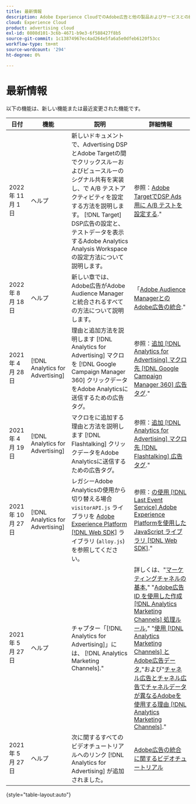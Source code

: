 ```yaml
---
title: 最新情報
description: Adobe Experience CloudでのAdobe広告と他の製品およびサービスとの統合の更新について説明します。
cloud: Experience Cloud
product: advertising cloud
exl-id: 0808d101-3c6b-4671-b9e3-6f588427f8b5
source-git-commit: 1c13874967ec4ad264e5fa6a5e0dfeb6120f53cc
workflow-type: tm+mt
source-wordcount: '294'
ht-degree: 0%

---
```


# 最新情報

以下の機能は、新しい機能または最近変更された機能です。

| 日付 | 機能 | 説明 | 詳細情報 |
| ---- | ------- | ----------- | -------------------- |
| 2022 年 11 月 1 日 | ヘルプ | 新しいドキュメントで、Advertising DSPとAdobe Targetの間でクリックスルーおよびビュースルーのシグナル共有を実装し、で A/B テストアクティビティを設定する方法を説明します。 [!DNL Target] DSP広告の設定と、テストデータを表示するAdobe Analytics Analysis Workspaceの設定方法について説明します。 | 参照：[Adobe TargetでDSP Ads 用に A/B テストを設定する](/help/integrations/target/overview-ab-tests.md).&quot; |
| 2022 年 8 月 18 日 | ヘルプ | 新しい章では、Adobe広告がAdobe Audience Managerと統合されるすべての方法について説明します。 | 「[Adobe Audience ManagerとのAdobe広告の統合](/help/integrations/audience-manager/overview.md).&quot; |
| 2021 年 4 月 28 日 | [!DNL Analytics for Advertising] | 理由と追加方法を説明します [!DNL Analytics for Advertising] マクロを [!DNL Google Campaign Manager 360] クリックデータをAdobe Analyticsに送信するための広告タグ。 | 参照：[追加 [!DNL Analytics for Advertising] マクロ先 [!DNL Google Campaign Manager 360] 広告タグ](/help/integrations/analytics/macros-google-campaign-manager.md).&quot; |
| 2021 年 4 月 19 日 | [!DNL Analytics for Advertising] | マクロをに追加する理由と方法を説明します [!DNL Flashtalking] クリックデータをAdobe Analyticsに送信するための広告タグ。 | 参照：[追加 [!DNL Analytics for Advertising] マクロ先 [!DNL Flashtalking] 広告タグ](/help/integrations/analytics/macros-flashtalking.md).&quot; |
| 2021 年 10 月 27 日 | [!DNL Analytics for Advertising] | レガシーAdobe Analyticsの使用から切り替える場合 `visitorAPI.js` ライブラリを [Adobe Experience Platform [!DNL Web SDK]](https://experienceleague.adobe.com/docs/experience-platform/edge/home.html) ライブラリ (`alloy.js`) を参照してください。 | 参照：[の使用 [!DNL Last Event Service] Adobe Experience Platformを使用した JavaScript ライブラリ [!DNL Web SDK]](/help/integrations/analytics/web-sdk.md).&quot; |
| 2021 年 5 月 27 日 | ヘルプ | チャプター「[!DNL Analytics for Advertising]」には、 [!DNL Analytics Marketing Channels].&quot; | 詳しくは、&quot;[マーケティングチャネルの基本](/help/integrations/analytics/marketing-channels/mc-overview.md),&quot; &quot;[Adobe広告 ID を使用した作成 [!DNL Analytics Marketing Channels] 処理ルール](/help/integrations/analytics/marketing-channels/mc-ids.md),&quot; &quot;[使用 [!DNL Analytics Marketing Channels] とAdobe広告データ](/help/integrations/analytics/marketing-channels/mc-ac-data.md),&quot;および&quot;[チャネル広告とチャネル広告でチャネルデータが異なるAdobeを使用する理由 [!DNL Analytics Marketing Channels]](/help/integrations/analytics/marketing-channels/mc-data-variances.md).&quot; |
| 2021 年 5 月 27 日 | ヘルプ | 次に関するすべてのビデオチュートリアルへのリンク [!DNL Analytics for Advertising] が追加されました。 | [Adobe広告の統合に関するビデオチュートリアル](https://experienceleague.adobe.com/docs/advertising-cloud-learn/tutorials/overview.html) |

{style=&quot;table-layout:auto&quot;}

<!-- At some point, just make this an overview page instead?

Adobe Advertising is integrated with the following Adobe Experience Cloud products:

* [Adobe Analytics](/help/integrations/analytics/overview.md)

* Adobe Audience Manager

* Adobe Campaign (Adobe Advertising Search only)

 -->
